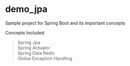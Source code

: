 # demo_jpa
Sample project for Spring Boot and its important concepts

Concepts Included
> Spring Jpa  <br/>
> Spring Actuator <br/>
> Spring Data Redis <br/>
> Global Exception Handling <br/>

